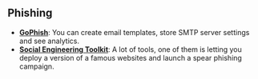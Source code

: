 ## Phishing

- **[GoPhish](https://getgophish.com/)**: You can create email templates, store SMTP server settings and see analytics.
- **[Social Engineering Toolkit](https://www.trustedsec.com/tools/the-social-engineer-toolkit-set/)**: A lot of tools, one of them is letting you deploy a version of a famous websites and launch a spear phishing campaign.

